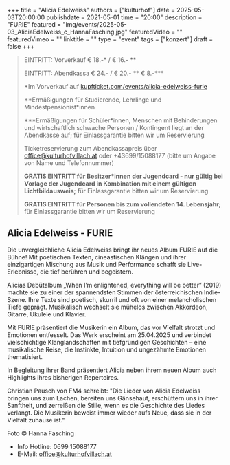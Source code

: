 +++
title = "Alicia Edelweiss"
authors = ["kulturhof"]
date = 2025-05-03T20:00:00
publishdate = 2021-05-01
time = "20:00"
description = "FURIE"
featured = "img/events/2025-05-03_AliciaEdelweiss_c_HannaFasching.jpg"
featuredVideo = ""
featuredVimeo = ""
linktitle = ""
type = "event"
tags = ["konzert"]
draft = false
+++

> EINTRITT: Vorverkauf € 18.-\* / € 16.- \*\*
> 
> EINTRITT: Abendkassa € 24.- / € 20.- \*\* € 8.-\*\*\*
>
> \*Im Vorverkauf auf [kupfticket.com/events/alicia-edelweiss-furie](https://kupfticket.com/events/alicia-edelweiss-furie)
>
> \*\*Ermäßigungen für Studierende, Lehrlinge und Mindestpensionist\*innen
> 
> \*\*\*Ermäßigungen für Schüler\*innen, Menschen mit Behinderungen und wirtschaftlich schwache Personen / Kontingent liegt an der Abendkasse auf; für Einlassgarantie bitten wir um Reservierung
>
> Ticketreservierung zum Abendkassapreis über office@kulturhofvillach.at oder +43699/15088177 (bitte um Angabe von Name und Telefonnummer)
>
> **GRATIS EINTRITT für Besitzer\*innen der Jugendcard - nur gültig bei Vorlage der Jugendcard in Kombination mit einem gültigen Lichtbildausweis;** für Einlassgarantie bitten wir um Reservierung
>
> **GRATIS EINTRITT für Personen bis zum vollendeten 14. Lebensjahr;** für Einlassgarantie bitten wir um Reservierung

## Alicia Edelweiss - FURIE

Die unvergleichliche Alicia Edelweiss bringt ihr neues Album FURIE auf die Bühne! Mit poetischen Texten, cineastischen Klängen und ihrer einzigartigen Mischung aus Musik und Performance schafft sie Live-Erlebnisse, die tief berühren und begeistern.

Alicias Debütalbum „When I’m enlightened, everything will be better“ (2019) machte sie zu einer der spannendsten Stimmen der österreichischen Indie-Szene. Ihre Texte sind poetisch, skurril und oft von einer melancholischen Tiefe geprägt. Musikalisch wechselt sie mühelos zwischen Akkordeon, Gitarre, Ukulele und Klavier.

Mit FURIE präsentiert die Musikerin ein Album, das vor Vielfalt strotzt und Emotionen entfesselt. Das Werk erscheint am 25.04.2025 und verbindet vielschichtige Klanglandschaften mit tiefgründigen Geschichten – eine musikalische Reise, die Instinkte, Intuition und ungezähmte Emotionen thematisiert.

In Begleitung ihrer Band präsentiert Alicia neben ihrem neuen Album auch Highlights ihres bisherigen Repertoires.

Christian Pausch von FM4 schreibt: "Die Lieder von Alicia Edelweiss bringen uns zum Lachen, bereiten uns Gänsehaut, erschüttern uns in ihrer Sanftheit, und zerreißen die Stille, wenn es die Geschichte des Liedes verlangt. Die Musikerin beweist immer wieder aufs Neue, dass sie in der Vielfalt zuhause ist."

Foto © Hanna Fasching


- Info Hotline: 0699 15088177 
- E-Mail: office@kulturhofvillach.at

